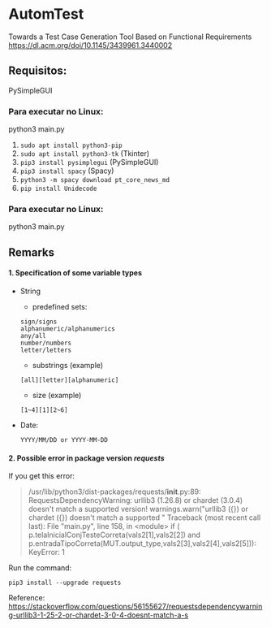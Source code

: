 # AutomTest
Towards a Test Case Generation Tool Based on Functional Requirements
https://dl.acm.org/doi/10.1145/3439961.3440002

## Requisitos:
PySimpleGUI

### Para executar no Linux:
python3 main.py
  1. ```sudo apt install python3-pip```
  2. ```sudo apt install python3-tk``` (Tkinter)
  3. ```pip3 install pysimplegui``` (PySimpleGUI)
  4. ```pip3 install spacy``` (Spacy)
  5. ```python3 -m spacy download pt_core_news_md```
  6. ```pip install Unidecode```

### Para executar no Linux:
python3 main.py

## Remarks

#### 1. Specification of some variable types

  - String

    - predefined sets:

    ```
    sign/signs
    alphanumeric/alphanumerics
    any/all
    number/numbers
    letter/letters	
    ```

    - substrings (example)
    
    ```
    [all][letter][alphanumeric]
    ```

    - size (example)
    ```
    [1~4][1][2~6]
    ```

  - Date:
    ```
    YYYY/MM/DD or YYYY-MM-DD
    ```

#### 2. Possible error in package version ***requests***

If you get this error:

> /usr/lib/python3/dist-packages/requests/__init__.py:89: RequestsDependencyWarning: urllib3 (1.26.8) or chardet (3.0.4) doesn't match a supported version!
> warnings.warn("urllib3 ({}) or chardet ({}) doesn't match a supported "
> Traceback (most recent call last):  File "main.py", line 158, in \<module\>
> if ( p.telaInicialConjTesteCorreta(vals2[1],vals2[2]) and p.entradaTipoCorreta(MUT.output_type,vals2[3],vals2[4],vals2[5])): KeyError: 1

Run the command:

```
pip3 install --upgrade requests
```

Reference: <https://stackoverflow.com/questions/56155627/requestsdependencywarning-urllib3-1-25-2-or-chardet-3-0-4-doesnt-match-a-s>
